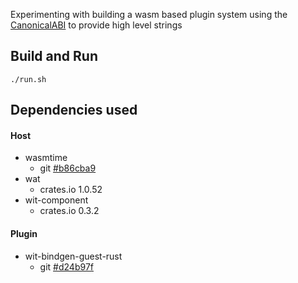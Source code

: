 Experimenting with building a wasm based plugin system using the [CanonicalABI](https://github.com/WebAssembly/component-model/blob/main/design/mvp/CanonicalABI.md) to provide high level strings

## Build and Run

```
./run.sh
```

## Dependencies used

#### Host

- wasmtime
  - git [#b86cba9](https://github.com/bytecodealliance/wasmtime/tree/b86cba98a975bfd5823916fa46fde81307db3b38)
- wat
  - crates.io 1.0.52
- wit-component
  - crates.io 0.3.2

#### Plugin

- wit-bindgen-guest-rust
  - git [#d24b97f](https://github.com/bytecodealliance/wit-bindgen/tree/d24b97fcb1378cd8f61efbfd956ca8dcb57d2db0)
